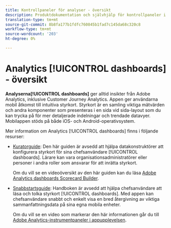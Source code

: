 ```yaml
---
title: Kontrollpaneler för analyser - översikt
description: Produktdokumentation och självhjälp för kontrollpaneler i Customer Journey Analytics
translation-type: tm+mt
source-git-commit: 8b8fa177b1fdfc760845b1fad7c145da68c320c8
workflow-type: tm+mt
source-wordcount: '203'
ht-degree: 0%

---
```



# Analytics [!UICONTROL dashboards] - översikt

**Analyserna[!UICONTROL dashboards]** ger alltid insikter från Adobe Analytics, inklusive Customer Journey Analytics. Appen ger användarna mobil åtkomst till intuitiva styrkort. Styrkort är en samling viktiga mätvärden och andra komponenter som presenteras i en sida vid sida-layout som du kan trycka på för mer detaljerade indelningar och trendade datavyer. Mobilappen stöds på både iOS- och Android-operativsystem.

Mer information om Analytics [!UICONTROL dashboards] finns i följande resurser:

* [Kuratorguide](/help/mobile-app/curator.md): Den här guiden är avsedd att hjälpa datakonstruktörer att konfigurera styrkort för sina chefsanvändare  [!UICONTROL dashboards]. Lärare kan vara organisationsadministratörer eller personer i andra roller som ansvarar för att inrätta styrkort.

   Om du vill se en videoöversikt av den här guiden kan du läsa [Adobe Analytics dashboards Scorecard Builder](https://experienceleague.adobe.com/docs/analytics-learn/tutorials/additional-tools/analytics-dashboards/adobe-analytics-dashboards-scorecard-builder.html).


* [Snabbstartsguide](/help/mobile-app/executive.md): Handboken är avsedd att hjälpa chefsanvändare att läsa och tolka styrkort  [!UICONTROL dashboards]. Med appen kan chefsanvändare snabbt och enkelt visa en bred återgivning av viktiga sammanfattningsdata på sina egna mobila enheter.

   Om du vill se en video som markerar den här informationen går du till [Adobe Analytics-instrumentpaneler i appupplevelsen](https://experienceleague.adobe.com/docs/analytics-learn/tutorials/additional-tools/analytics-dashboards/adobe-analytics-dashboards-in-app-experience.html).
